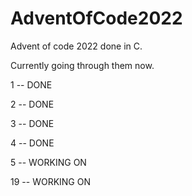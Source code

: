# AdventOfCode2022

Advent of code 2022 done in C.

Currently going through them now.

1 -- DONE

2 -- DONE

3 -- DONE

4 -- DONE

5 -- WORKING ON

19 -- WORKING ON
